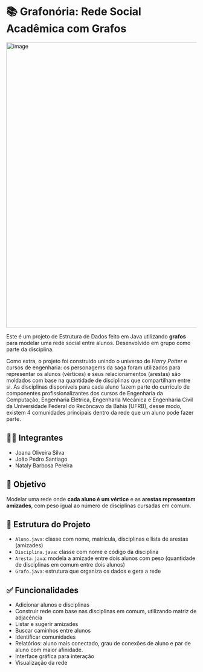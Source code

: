 # 📚 Grafonória: Rede Social Acadêmica com Grafos

<img width="1343" height="755" alt="image" src="https://github.com/user-attachments/assets/9f659880-f808-40ef-871e-7618170d7dac" />

Este é um projeto de Estrutura de Dados feito em Java utilizando **grafos** para modelar uma rede social entre alunos. Desenvolvido em grupo como parte da disciplina.

Como extra, o projeto foi construido unindo o universo de *Harry Potter* e cursos de engenharia: os personagems da saga foram utilizados para representar os alunos (vértices) e seus relacionamentos (arestas) são moldados com base na quantidade de disciplinas que compartilham entre si. As disciplinas disponíveis para cada aluno fazem parte do currículo de componentes profissionalizantes dos cursos de Engenharia da Computação, Engenharia Elétrica, Engenharia Mecânica e Engenharia Civil da Universidade Federal do Recôncavo da Bahia (UFRB), desse modo, existem 4 comunidades principais dentro da rede que um aluno pode fazer parte. 

## 👩‍💻 Integrantes
- Joana Oliveira Silva
- João Pedro Santiago
- Nataly Barbosa Pereira

## 🎯 Objetivo

Modelar uma rede onde **cada aluno é um vértice** e as **arestas representam amizades**, com peso igual ao número de disciplinas cursadas em comum.

## 🧱 Estrutura do Projeto

- `Aluno.java`: classe com nome, matrícula, disciplinas e lista de arestas (amizades)
- `Disciplina.java`: classe com nome e código da disciplina
- `Aresta.java`: modela a amizade entre dois alunos com peso (quantidade de disciplinas em comum entre dois alunos)
- `Grafo.java`: estrutura que organiza os dados e gera a rede

## ✅ Funcionalidades

- Adicionar alunos e disciplinas
- Construir rede com base nas disciplinas em comum, utilizando matriz de adjacência 
- Listar e sugerir amizades
- Buscar caminhos entre alunos
- Identificar comunidades
- Relatórios: aluno mais conectado, grau de conexões de aluno e par de aluno com maior afinidade.
- Interface gráfica para interação
- Visualização da rede 
